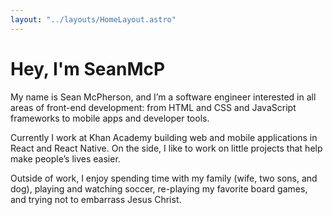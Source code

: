 ```yaml
---
layout: "../layouts/HomeLayout.astro"
---
```


# Hey, I'm SeanMcP

My name is Sean McPherson, and I’m a software engineer interested in all areas of front-end development: from HTML and CSS and JavaScript frameworks to mobile apps and developer tools.

Currently I work at Khan Academy building web and mobile applications in React and React Native. On the side, I like to work on little projects that help make people’s lives easier.

Outside of work, I enjoy spending time with my family (wife, two sons, and dog), playing and watching soccer, re-playing my favorite board games, and trying not to embarrass Jesus Christ.
